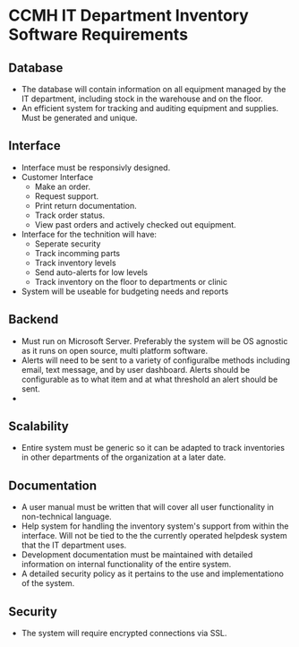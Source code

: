 CCMH IT Department Inventory Software Requirements
==================================================

Database
--------
+ The database will contain information on all equipment managed by
  the IT department, including stock in the warehouse and on the
  floor. 
+ An efficient system for tracking and auditing equipment and
  supplies. Must be generated and unique.

Interface
---------
+ Interface must be responsivly designed.
+ Customer Interface
  + Make an order.
  + Request support.
  + Print return documentation.
  + Track order status.
  + View past orders and actively checked out equipment.
+ Interface for the technition will have:
  + Seperate security
  + Track incomming parts
  + Track inventory levels
  + Send auto-alerts for low levels
  + Track inventory on the floor to departments or clinic
+ System will be useable for budgeting needs and reports

Backend
-------
+ Must run on Microsoft Server. Preferably the system will be OS
  agnostic as it runs on open source, multi platform software.
+ Alerts will need to be sent to a variety of configuralbe methods
  including email, text message, and by user dashboard. Alerts should
  be configurable as to what item and at what threshold an alert
  should be sent.
+ 

Scalability
-----------
+ Entire system must be generic so it can be adapted to track
  inventories in other departments of the organization at a later date.

Documentation
-------------
+ A user manual must be written that will cover all user functionality
  in non-technical language.
+ Help system for handling the inventory system's support from within
  the interface. Will not be tied to the the currently operated
  helpdesk system that the IT department uses. 
+ Development documentation must be maintained with detailed
  information on internal functionality of the entire system.
+ A detailed security policy as it pertains to the use and
  implementationo of the system.

Security
--------
+ The system will require encrypted connections via SSL.
